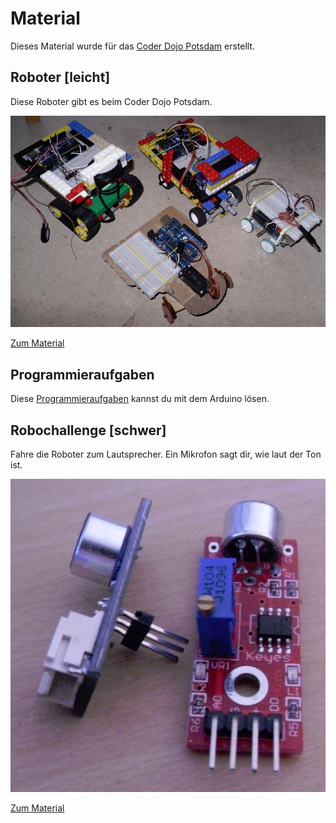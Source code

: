 Material
========

Dieses Material wurde für das [Coder Dojo Potsdam](http://zen.coderdojo.com/dojo/861) erstellt.

Roboter [leicht]
-------

Diese Roboter gibt es beim Coder Dojo Potsdam.

[![Zu den Robotern](roboter/bilder/roboter.jpg)](roboter#roboter)

[Zum Material](roboter)

Programmieraufgaben
-------------------

Diese [Programmieraufgaben](programmieraufgaben/arduino) kannst du mit dem Arduino lösen.

Robochallenge [schwer]
-------------

Fahre die Roboter zum Lautsprecher. Ein Mikrofon sagt dir, wie laut der Ton ist.

[![](tonerkennung/bilder/mikrofone.jpg)](tonerkennung)

[Zum Material](tonerkennung)





